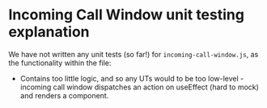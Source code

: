 # Incoming Call Window unit testing explanation

We have not written any unit tests (so far!) for `incoming-call-window.js`, as the functionality within the file:

- Contains too little logic, and so any UTs would to be too low-level - incoming call window dispatches an action on useEffect (hard to mock) and renders a component.
